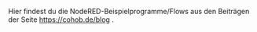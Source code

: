 Hier findest du die NodeRED-Beispielprogramme/Flows aus den Beiträgen der Seite https://cohob.de/blog .
